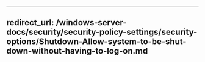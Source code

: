 
---
redirect_url: /windows-server-docs/security/security-policy-settings/security-options/Shutdown-Allow-system-to-be-shut-down-without-having-to-log-on.md
---